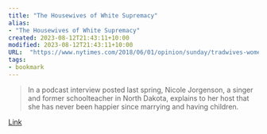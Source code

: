 ```yaml
---
title: "The Housewives of White Supremacy"
alias:
- "The Housewives of White Supremacy"
created: 2023-08-12T21:43:11+10:00
modified: 2023-08-12T21:43:11+10:00
URL:  "https://www.nytimes.com/2018/06/01/opinion/sunday/tradwives-women-alt-right.html"
tags:
- bookmark
---
```


> In a podcast interview posted last spring, Nicole Jorgenson, a singer and former schoolteacher in North Dakota, explains to her host that she has never been happier since marrying and having children.

[Link](https://www.nytimes.com/2018/06/01/opinion/sunday/tradwives-women-alt-right.html)